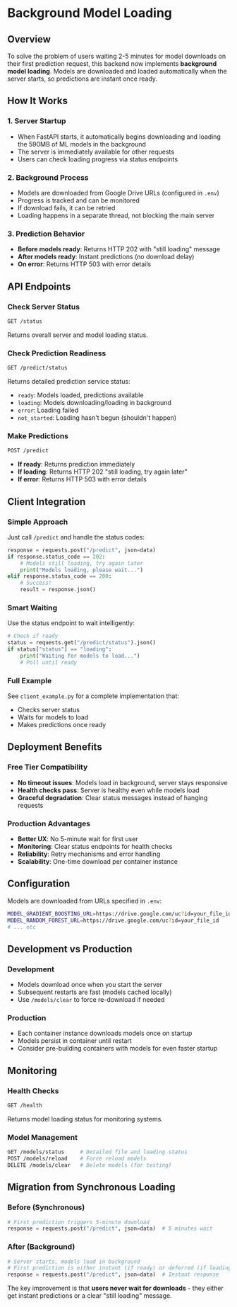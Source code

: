 # Background Model Loading

## Overview

To solve the problem of users waiting 2-5 minutes for model downloads on their first prediction request, this backend now implements **background model loading**. Models are downloaded and loaded automatically when the server starts, so predictions are instant once ready.

## How It Works

### 1. Server Startup

-   When FastAPI starts, it automatically begins downloading and loading the 590MB of ML models in the background
-   The server is immediately available for other requests
-   Users can check loading progress via status endpoints

### 2. Background Process

-   Models are downloaded from Google Drive URLs (configured in `.env`)
-   Progress is tracked and can be monitored
-   If download fails, it can be retried
-   Loading happens in a separate thread, not blocking the main server

### 3. Prediction Behavior

-   **Before models ready**: Returns HTTP 202 with "still loading" message
-   **After models ready**: Instant predictions (no download delay)
-   **On error**: Returns HTTP 503 with error details

## API Endpoints

### Check Server Status

```bash
GET /status
```

Returns overall server and model loading status.

### Check Prediction Readiness

```bash
GET /predict/status
```

Returns detailed prediction service status:

-   `ready`: Models loaded, predictions available
-   `loading`: Models downloading/loading in background
-   `error`: Loading failed
-   `not_started`: Loading hasn't begun (shouldn't happen)

### Make Predictions

```bash
POST /predict
```

-   **If ready**: Returns prediction immediately
-   **If loading**: Returns HTTP 202 "still loading, try again later"
-   **If error**: Returns HTTP 503 with error details

## Client Integration

### Simple Approach

Just call `/predict` and handle the status codes:

```python
response = requests.post("/predict", json=data)
if response.status_code == 202:
    # Models still loading, try again later
    print("Models loading, please wait...")
elif response.status_code == 200:
    # Success!
    result = response.json()
```

### Smart Waiting

Use the status endpoint to wait intelligently:

```python
# Check if ready
status = requests.get("/predict/status").json()
if status["status"] == "loading":
    print("Waiting for models to load...")
    # Poll until ready
```

### Full Example

See `client_example.py` for a complete implementation that:

-   Checks server status
-   Waits for models to load
-   Makes predictions once ready

## Deployment Benefits

### Free Tier Compatibility

-   **No timeout issues**: Models load in background, server stays responsive
-   **Health checks pass**: Server is healthy even while models load
-   **Graceful degradation**: Clear status messages instead of hanging requests

### Production Advantages

-   **Better UX**: No 5-minute wait for first user
-   **Monitoring**: Clear status endpoints for health checks
-   **Reliability**: Retry mechanisms and error handling
-   **Scalability**: One-time download per container instance

## Configuration

Models are downloaded from URLs specified in `.env`:

```bash
MODEL_GRADIENT_BOOSTING_URL=https://drive.google.com/uc?id=your_file_id
MODEL_RANDOM_FOREST_URL=https://drive.google.com/uc?id=your_file_id
# ... etc
```

## Development vs Production

### Development

-   Models download once when you start the server
-   Subsequent restarts are fast (models cached locally)
-   Use `/models/clear` to force re-download if needed

### Production

-   Each container instance downloads models once on startup
-   Models persist in container until restart
-   Consider pre-building containers with models for even faster startup

## Monitoring

### Health Checks

```bash
GET /health
```

Returns model loading status for monitoring systems.

### Model Management

```bash
GET /models/status     # Detailed file and loading status
POST /models/reload    # Force reload models
DELETE /models/clear   # Delete models (for testing)
```

## Migration from Synchronous Loading

### Before (Synchronous)

```python
# First prediction triggers 5-minute download
response = requests.post("/predict", json=data)  # 5 minutes wait
```

### After (Background)

```python
# Server starts, models load in background
# First prediction is either instant (if ready) or deferred (if loading)
response = requests.post("/predict", json=data)  # Instant response
```

The key improvement is that **users never wait for downloads** - they either get instant predictions or a clear "still loading" message.
